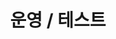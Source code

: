 ---
title: "운영 / 테스트"
layout: category
permalink: /op
author_profile: true
taxonomy: 운영 / 테스트
sidebar:
  nav: "categories"
---